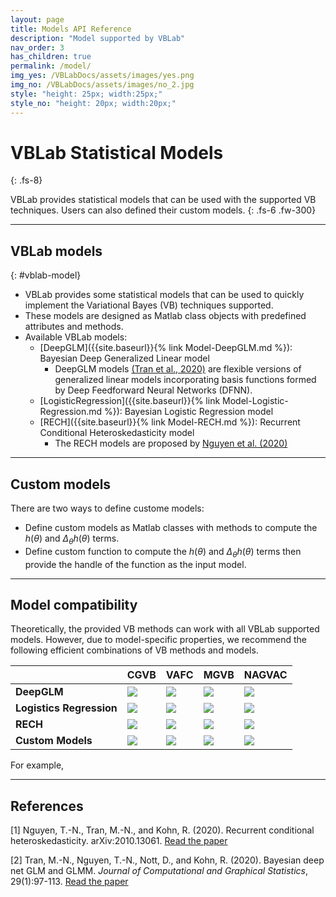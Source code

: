 ```yaml
---
layout: page
title: Models API Reference
description: "Model supported by VBLab"
nav_order: 3
has_children: true
permalink: /model/
img_yes: /VBLabDocs/assets/images/yes.png
img_no: /VBLabDocs/assets/images/no_2.jpg
style: "height: 25px; width:25px;"
style_no: "height: 20px; width:20px;"
---
```


# **VBLab Statistical Models**
{: .fs-8}

VBLab provides statistical models that can be used with the supported VB techniques. Users can also defined their custom models. 
{: .fs-6 .fw-300}

---

## VBLab models
{: #vblab-model}
- VBLab provides some statistical models that can be used to quickly implement the Variational Bayes (VB) techniques supported. 
- These models are designed as Matlab class objects with predefined attributes and methods. 
- Available VBLab models: 
    - [DeepGLM]({{site.baseurl}}{% link Model-DeepGLM.md %}): Bayesian Deep Generalized Linear model
        - DeepGLM models [(Tran et al., 2020)](https://www.tandfonline.com/doi/abs/10.1080/10618600.2019.1637747) are flexible versions of generalized linear models incorporating basis functions formed by Deep Feedforward Neural Networks (DFNN). 
    - [LogisticRegression]({{site.baseurl}}{% link Model-Logistic-Regression.md %}): Bayesian Logistic Regression model
    - [RECH]({{site.baseurl}}{% link Model-RECH.md %}): Recurrent Conditional Heteroskedasticity model
        - The RECH models are proposed by [Nguyen et al. (2020)](https://arxiv.org/abs/2010.13061)


---

## Custom models

There are two ways to define custome models:
- Define custom models as Matlab classes with methods to compute the $h(\theta)$ and $\Delta_\theta h(\theta)$ terms.  
- Define custom function to compute the $h(\theta)$ and $\Delta_\theta h(\theta)$ terms then provide the handle of the function as the input model. 

---

## Model compatibility

Theoretically, the provided VB methods can work with all VBLab supported models. However, due to model-specific properties, we recommend the following efficient combinations of VB methods and models.

|                      | CGVB | VAFC  | MGVB | NAGVAC |
|:---------------------|:-----|:------| :----|:-------|
| **DeepGLM**              | <img src="{{page.img_no}}" style="{{page.style_no}}"/> | <img src="{{page.img_yes}}" style="{{page.style}}"/>  |  <img src="{{page.img_no}}" style="{{page.style_no}}"/>    | <img src="{{page.img_yes}}" style="{{page.style}}"/>   |
| **Logistics Regression** | <img src="{{page.img_yes}}" style="{{page.style}}"/> | <img src="{{page.img_yes}}" style="{{page.style}}"/>  | <img src="{{page.img_yes}}" style="{{page.style}}"/>     | <img src="{{page.img_yes}}" style="{{page.style}}"/>   |
| **RECH**                 | <img src="{{page.img_no}}" style="{{page.style_no}}"/> | <img src="{{page.img_no}}" style="{{page.style_no}}"/>   |  <img src="{{page.img_yes}}" style="{{page.style}}"/>     | <img src="{{page.img_no}}" style="{{page.style_no}}"/>   |
| **Custom Models**               | <img src="{{page.img_yes}}" style="{{page.style}}"/> | <img src="{{page.img_yes}}" style="{{page.style}}"/>  |  <img src="{{page.img_yes}}" style="{{page.style}}"/>  | <img src="{{page.img_yes}}" style="{{page.style}}"/>  |

For example,   

---

## References

[1] Nguyen, T.-N., Tran, M.-N., and Kohn, R. (2020). Recurrent conditional heteroskedasticity. arXiv:2010.13061. [Read the paper](https://arxiv.org/abs/2010.13061)

[2] Tran, M.-N., Nguyen, T.-N., Nott, D., and Kohn, R. (2020). Bayesian deep net GLM and GLMM. *Journal of Computational and Graphical Statistics*, 29(1):97-113. [Read the paper](https://www.tandfonline.com/doi/abs/10.1080/10618600.2019.1637747)

